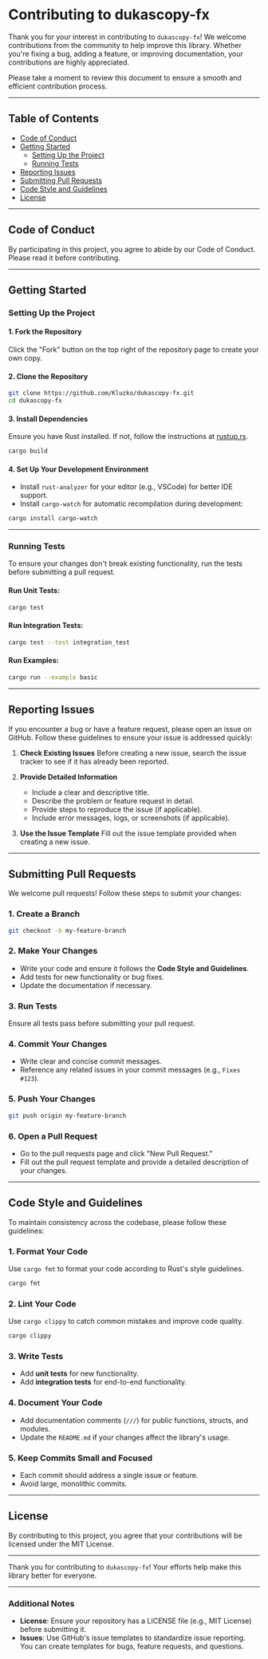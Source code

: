# Contributing to dukascopy-fx

Thank you for your interest in contributing to `dukascopy-fx`! We welcome contributions from the community to help improve this library. Whether you're fixing a bug, adding a feature, or improving documentation, your contributions are highly appreciated.

Please take a moment to review this document to ensure a smooth and efficient contribution process.

---

## Table of Contents
- [Code of Conduct](#code-of-conduct)
- [Getting Started](#getting-started)
  - [Setting Up the Project](#setting-up-the-project)
  - [Running Tests](#running-tests)
- [Reporting Issues](#reporting-issues)
- [Submitting Pull Requests](#submitting-pull-requests)
- [Code Style and Guidelines](#code-style-and-guidelines)
- [License](#license)

---

## Code of Conduct

By participating in this project, you agree to abide by our Code of Conduct. Please read it before contributing.

---

## Getting Started

### Setting Up the Project

#### 1. Fork the Repository

Click the "Fork" button on the top right of the repository page to create your own copy.

#### 2. Clone the Repository

```bash
git clone https://github.com/Kluzko/dukascopy-fx.git
cd dukascopy-fx
```

#### 3. Install Dependencies

Ensure you have Rust installed. If not, follow the instructions at [rustup.rs](https://rustup.rs/).

```bash
cargo build
```

#### 4. Set Up Your Development Environment

- Install `rust-analyzer` for your editor (e.g., VSCode) for better IDE support.
- Install `cargo-watch` for automatic recompilation during development:

```bash
cargo install cargo-watch
```

---

### Running Tests

To ensure your changes don't break existing functionality, run the tests before submitting a pull request.

#### Run Unit Tests:

```bash
cargo test
```

#### Run Integration Tests:

```bash
cargo test --test integration_test
```

#### Run Examples:

```bash
cargo run --example basic
```

---

## Reporting Issues

If you encounter a bug or have a feature request, please open an issue on GitHub. Follow these guidelines to ensure your issue is addressed quickly:

1. **Check Existing Issues**
   Before creating a new issue, search the issue tracker to see if it has already been reported.

2. **Provide Detailed Information**
   - Include a clear and descriptive title.
   - Describe the problem or feature request in detail.
   - Provide steps to reproduce the issue (if applicable).
   - Include error messages, logs, or screenshots (if applicable).

3. **Use the Issue Template**
   Fill out the issue template provided when creating a new issue.

---

## Submitting Pull Requests

We welcome pull requests! Follow these steps to submit your changes:

### 1. Create a Branch

```bash
git checkout -b my-feature-branch
```

### 2. Make Your Changes

- Write your code and ensure it follows the **Code Style and Guidelines**.
- Add tests for new functionality or bug fixes.
- Update the documentation if necessary.

### 3. Run Tests

Ensure all tests pass before submitting your pull request.

### 4. Commit Your Changes

- Write clear and concise commit messages.
- Reference any related issues in your commit messages (e.g., `Fixes #123`).

### 5. Push Your Changes

```bash
git push origin my-feature-branch
```

### 6. Open a Pull Request

- Go to the pull requests page and click "New Pull Request."
- Fill out the pull request template and provide a detailed description of your changes.

---

## Code Style and Guidelines

To maintain consistency across the codebase, please follow these guidelines:

### 1. Format Your Code

Use `cargo fmt` to format your code according to Rust's style guidelines.

```bash
cargo fmt
```

### 2. Lint Your Code

Use `cargo clippy` to catch common mistakes and improve code quality.

```bash
cargo clippy
```

### 3. Write Tests

- Add **unit tests** for new functionality.
- Add **integration tests** for end-to-end functionality.

### 4. Document Your Code

- Add documentation comments (`///`) for public functions, structs, and modules.
- Update the `README.md` if your changes affect the library's usage.

### 5. Keep Commits Small and Focused

- Each commit should address a single issue or feature.
- Avoid large, monolithic commits.

---

## License

By contributing to this project, you agree that your contributions will be licensed under the MIT License.

---

Thank you for contributing to `dukascopy-fx`! Your efforts help make this library better for everyone.

---

### Additional Notes

- **License**: Ensure your repository has a LICENSE file (e.g., MIT License) before submitting it.
- **Issues**: Use GitHub's issue templates to standardize issue reporting. You can create templates for bugs, feature requests, and questions.
